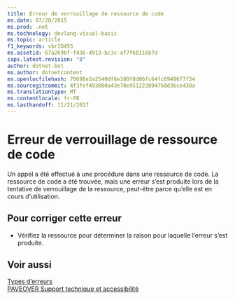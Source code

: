 ```yaml
---
title: Erreur de verrouillage de ressource de code
ms.date: 07/20/2015
ms.prod: .net
ms.technology: devlang-visual-basic
ms.topic: article
f1_keywords: vbrID455
ms.assetid: 67a269bf-f436-4913-bc3c-af7f68116b7d
caps.latest.revision: "8"
author: dotnet-bot
ms.author: dotnetcontent
ms.openlocfilehash: 70698e2a2540df6e380f8d06fc64fc69496f7f54
ms.sourcegitcommit: 4f3fef493080a43e70e951223894768d36ce430a
ms.translationtype: MT
ms.contentlocale: fr-FR
ms.lasthandoff: 11/21/2017
---
```

# <a name="code-resource-lock-error"></a>Erreur de verrouillage de ressource de code
Un appel a été effectué à une procédure dans une ressource de code. La ressource de code a été trouvée, mais une erreur s’est produite lors de la tentative de verrouillage de la ressource, peut-être parce qu’elle est en cours d’utilisation.  
  
## <a name="to-correct-this-error"></a>Pour corriger cette erreur  
  
-   Vérifiez la ressource pour déterminer la raison pour laquelle l’erreur s’est produite.  
  
## <a name="see-also"></a>Voir aussi  
 [Types d’erreurs](../../visual-basic/programming-guide/language-features/error-types.md)  
 [PAVEOVER Support technique et accessibilité](http://msdn.microsoft.com/en-us/14e1d293-7b6d-40a6-bf3e-a92f8ee6c88c)
